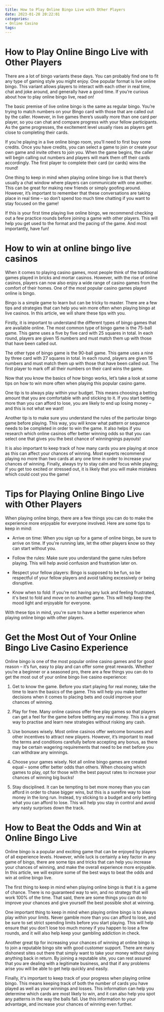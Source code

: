 ```yaml
---
title: How to Play Online Bingo Live with Other Players
date: 2023-01-28 20:22:01
categories:
- Online Casino
tags:
---
```



#  How to Play Online Bingo Live with Other Players

There are a lot of bingo variants these days. You can probably find one to fit any type of gaming style you might enjoy. One popular format is live online bingo. This variant allows players to interact with each other in real time, chat and joke around, and generally have a good time. If you’re curious about how to play online bingo live, read on!

The basic premise of live online bingo is the same as regular bingo. You’re trying to match numbers on your Bingo card with those that are called out by the caller. However, in live games there’s usually more than one card per player, so you can chat and compare progress with your fellow participants. As the game progresses, the excitement level usually rises as players get close to completing their cards.

If you’re playing in a live online bingo room, you’ll need to first buy some credits. Once you have credits, you can select a game to join or create your own game and invite others to join you. When the game begins, the caller will begin calling out numbers and players will mark them off their cards accordingly. The first player to complete their card (or cards) wins the round!

One thing to keep in mind when playing online bingo live is that there’s usually a chat window where players can communicate with one another. This can be great for making new friends or simply goofing around. However, it’s important to remember that these conversations are taking place in real time – so don’t spend too much time chatting if you want to stay focused on the game!

If this is your first time playing live online bingo, we recommend checking out a few practice rounds before joining a game with other players. This will help you get used to the format and the pacing of the game. And most importantly, have fun!

#  How to win at online bingo live casinos

When it comes to playing casino games, most people think of the traditional games played in bricks and mortar casinos. However, with the rise of online casinos, players can now also enjoy a wide range of casino games from the comfort of their homes. One of the most popular casino games played online is bingo.

Bingo is a simple game to learn but can be tricky to master. There are a few tips and strategies that can help you win more often when playing bingo at live casinos. In this article, we will share these tips with you.

Firstly, it is important to understand the different types of bingo games that are available online. The most common type of bingo game is the 75-ball game. This game uses a five by five card with 25 squares in total. In each round, players are given 15 numbers and must match them up with those that have been called out.

The other type of bingo game is the 90-ball game. This game uses a nine by three card with 27 squares in total. In each round, players are given 15 numbers and must match them up with those that have been called out. The first player to mark off all their numbers on their card wins the game.

Now that you know the basics of how bingo works, let’s take a look at some tips on how to win more often when playing this popular casino game.

One tip is to always play within your budget. This means choosing a betting amount that you are comfortable with and sticking to it. If you start betting more than you can afford to lose, you are likely to end up losing money – and this is not what we want!

Another tip is to make sure you understand the rules of the particular bingo game before playing. This way, you will know what pattern or sequence needs to be completed in order to win the game. It also helps if you research which online casinos offer better winning odds so that you can select one that gives you the best chance of winningnings payouts!

It is also important to keep track of how many cards you are playing at once as this can affect your chances of winning. Most experts recommend playing no more than two cards at any one time in order to increase your chances of winning. Finally, always try to stay calm and focus while playing; if you get too excited or stressed out, it is likely that you will make mistakes which could cost you the game!

#  Tips for Playing Online Bingo Live with Other Players

When playing online bingo, there are a few things you can do to make the experience more enjoyable for everyone involved. Here are some tips to keep in mind:

- Arrive on time: When you sign up for a game of online bingo, be sure to arrive on time. If you're running late, let the other players know so they can start without you.

- Follow the rules: Make sure you understand the game rules before playing. This will help avoid confusion and frustration later on.

- Respect your fellow players: Bingo is supposed to be fun, so be respectful of your fellow players and avoid talking excessively or being disruptive.

- Know when to fold: If you're not having any luck and feeling frustrated, it's best to fold and move on to another game. This will help keep the mood light and enjoyable for everyone.

With these tips in mind, you're sure to have a better experience when playing online bingo with other players.

#  Get the Most Out of Your Online Bingo Live Casino Experience

Online bingo is one of the most popular online casino games and for good reason – it’s fun, easy to play and can offer some great rewards. Whether you’re a beginner or a seasoned pro, there are a few things you can do to get the most out of your online bingo live casino experience:

1. Get to know the game. Before you start playing for real money, take the time to learn the basics of the game. This will help you make better decisions when it comes to placing bets and could improve your chances of winning.

2. Play for free. Many online casinos offer free play games so that players can get a feel for the game before betting any real money. This is a great way to practise and learn new strategies without risking any cash.

3. Use bonuses wisely. Most online casinos offer welcome bonuses and other incentives to attract new players. However, it’s important to read the terms and conditions carefully before accepting any bonus, as there may be certain wagering requirements that need to be met before you can withdraw any winnings.

4. Choose your games wisely. Not all online bingo games are created equal – some offer better odds than others. When choosing which games to play, opt for those with the best payout rates to increase your chances of winning big bucks!

5. Stay disciplined. It can be tempting to bet more money than you can afford in order to chase bigger wins, but this is a surefire way to lose money in the long run. Instead, try sticking to a budget and only betting what you can afford to lose. This will help you stay in control and avoid any nasty surprises down the track.

#  How to Beat the Odds and Win at Online Bingo Live

Online bingo is a popular and exciting game that can be enjoyed by players of all experience levels. However, while luck is certainly a key factor in any game of bingo, there are some tips and tricks that can help you increase your chances of winning, and make the overall experience more enjoyable. In this article, we will explore some of the best ways to beat the odds and win at online bingo live.

The first thing to keep in mind when playing online bingo is that it is a game of chance. There is no guaranteed way to win, and no strategy that will work 100% of the time. That said, there are some things you can do to improve your chances and give yourself the best possible shot at winning.

One important thing to keep in mind when playing online bingo is to always play within your limits. Never gamble more than you can afford to lose, and be sure to set strict spending limits before you start playing. This will help ensure that you don't lose too much money if you happen to lose a few rounds, and it will also help keep your gambling addiction in check.

Another great tip for increasing your chances of winning at online bingo is to join a reputable bingo site with good customer support. There are many dishonest sites out there that simply want to take your money without giving anything back in return. By joining a reputable site, you can rest assured that you are dealing with a legitimate business, and that if any problems arise you will be able to get help quickly and easily.

Finally, it's important to keep track of your progress when playing online bingo. This means keeping track of both the number of cards you have played as well as your winnings and losses. This information can help you determine which cards are most likely to win, and it can also help you spot any patterns in the way the balls fall. Use this information to your advantage, and increase your chances of winning even further.